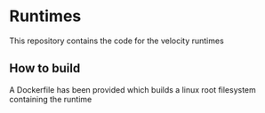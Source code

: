 # Runtimes

This repository contains the code for the velocity runtimes

## How to build

A Dockerfile has been provided which builds a linux root filesystem containing the runtime